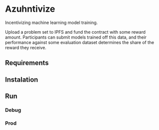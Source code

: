 # Azuhntivize

Incentivizing machine learning model training.

Upload a problem set to IPFS and fund the contract with some reward amount. Participants can submit models trained off this data, and their
performance against some evaluation dataset determines the share of the reward they receive.


## Requirements


## Instalation


## Run


### Debug


### Prod